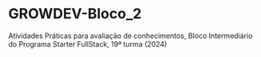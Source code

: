 # GROWDEV-Bloco_2
Atividades Práticas para avaliação de conhecimentos, Bloco Intermediário do Programa Starter FullStack, 19ª turma (2024)
